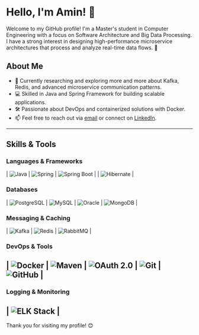 # Hello, I'm Amin! 👋

Welcome to my GitHub profile! I'm a Master's student in Computer Engineering with a focus on Software Architecture and Big Data Processing. I have a strong interest in designing high-performance microservice architectures that process and analyze real-time data flows. 🚀

## About Me
- 🌱 Currently researching and exploring more and more about Kafka, Redis, and advanced microservice communication patterns.
- 💻 Skilled in Java and Spring Framework for building scalable applications.
- 🛠 Passionate about DevOps and containerized solutions with Docker.
- 📫 Feel free to reach out via [email](mailto:aminmohammaditabar@outlook.com) or connect on [LinkedIn](https://linkedin.com/in/amin-mohammadi-tabar).

---

## Skills & Tools
### Languages & Frameworks
| ![Java](https://img.shields.io/badge/Java-ED8B00?style=for-the-badge&logo=java&logoColor=white) | ![Spring](https://img.shields.io/badge/Spring-6DB33F?style=for-the-badge&logo=spring&logoColor=white) | ![Spring Boot](https://img.shields.io/badge/Spring_Boot-6DB33F?style=for-the-badge&logo=spring-boot&logoColor=white) |
| ![Hibernate](https://img.shields.io/badge/Hibernate-59666C?style=for-the-badge&logo=hibernate&logoColor=white) |

### Databases
| ![PostgreSQL](https://img.shields.io/badge/PostgreSQL-316192?style=for-the-badge&logo=postgresql&logoColor=white) | ![MySQL](https://img.shields.io/badge/MySQL-4479A1?style=for-the-badge&logo=mysql&logoColor=white) | ![Oracle](https://img.shields.io/badge/Oracle-F80000?style=for-the-badge&logo=oracle&logoColor=white) | ![MongoDB](https://img.shields.io/badge/MongoDB-47A248?style=for-the-badge&logo=mongodb&logoColor=white) |

### Messaging & Caching
| ![Kafka](https://img.shields.io/badge/Apache_Kafka-231F20?style=for-the-badge&logo=apache-kafka&logoColor=white) | ![Redis](https://img.shields.io/badge/Redis-DC382D?style=for-the-badge&logo=redis&logoColor=white) | ![RabbitMQ](https://img.shields.io/badge/RabbitMQ-FF6600?style=for-the-badge&logo=rabbitmq&logoColor=white) |

### DevOps & Tools
| ![Docker](https://img.shields.io/badge/Docker-2496ED?style=for-the-badge&logo=docker&logoColor=white) | ![Maven](https://img.shields.io/badge/Apache_Maven-C71A36?style=for-the-badge&logo=apache-maven&logoColor=white) | ![OAuth 2.0](https://img.shields.io/badge/OAuth_2.0-3A7BF0?style=for-the-badge&logo=oauth&logoColor=white) | ![Git](https://img.shields.io/badge/Git-F05032?style=for-the-badge&logo=git&logoColor=white) | ![GitHub](https://img.shields.io/badge/GitHub-181717?style=for-the-badge&logo=github&logoColor=white) |
-

### Logging & Monitoring
| ![ELK Stack](https://img.shields.io/badge/ELK_Stack-005571?style=for-the-badge&logo=elastic&logoColor=white) |
---

Thank you for visiting my profile! 😊
